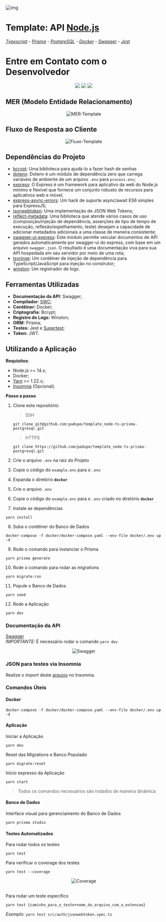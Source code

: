 ![img](https://github.com/padupe/template_node-ts-prisma-postgresql/blob/master/images/template.svg)
# Template: API [Node.js](https://nodejs.org/pt-br/ 'Node.js')
*[Typescript](https://www.typescriptlang.org/pt/ 'Typescript') - [Prisma](https://www.prisma.io/ 'Prisma') - [PostgreSQL](https://www.postgresql.org/ 'PostgreSQL') - [Docker](https://www.docker.com/ 'Docker') - [Swagger](https://swagger.io/ 'Swagger') - [Jest](https://jestjs.io/pt-BR/ 'Jest')*

# Entre em Contato com o Desenvolvedor
<div align="center">
      <a href="https://www.linkedin.com/in/paulo-eduardo-peixoto-2155a866/" target="_blank"><img src="https://img.shields.io/badge/LinkedIn-0077B5?style=for-the-badge&logo=linkedin&logoColor=white" target="_blank"></a>
      <a href="mailto:peixoto.pauloeduardo@gmail.com" target="_blank"><img src="https://img.shields.io/badge/Gmail-D14836?style=for-the-badge&logo=gmail&logoColor=white" target="_blank"></a>
      <a href="https://github.com/padupe" target="_blank"><img src="https://img.shields.io/badge/GitHub-100000?style=for-the-badge&logo=github&logoColor=white" target="_blank"></a>
</div>


## MER (Modelo Entidade Relacionamento)
<div align="center">
      <img align="center" alt="MER-Template" src="https://github.com/padupe/template_node-ts-prisma-postgresql/blob/master/images/mer.png">     
</div>


## Fluxo de Resposta ao Cliente
<div align="center">
      <img align="center" alt="Fluxo-Template" src="https://github.com/padupe/template_node-ts-prisma-postgresql/blob/master/images/fluxo.drawio.png">     
</div>


## Dependências do Projeto
- [bcrypt](https://www.npmjs.com/package/bcrypt 'bcrypt'): Uma biblioteca para ajudá-lo a fazer hash de senhas<br>
- [dotenv](https://www.npmjs.com/package/dotenv 'dotenv'): Dotenv é um módulo de dependência zero que carrega variáveis ​​de ambiente de um arquivo `.env` para `process.env`;<br>
- [express](https://expressjs.com/pt-br/ 'express'): O Express é um framework para aplicativo da web do Node.js mínimo e flexível que fornece um conjunto robusto de recursos para aplicativos web e móvel;<br>
- [express-async-errors](https://www.npmjs.com/package/express-async-errors 'express-async-errors'): Um hack de suporte async/await ES6 simples para ExpressJS;<br>
- [jsonwebtoken](https://www.npmjs.com/package/jsonwebtoken 'jsonwebtoken'): Uma implementação de JSON Web Tokens;<br>
- [reflect-metadata](https://www.npmjs.com/package/reflect-metadata 'reflect-metadata'): Uma biblioteca que atende vários casos de uso (composição/injeção de dependência, asserções de tipo de tempo de execução, reflexão/espelhamento, teste) desejam a capacidade de adicionar metadados adicionais a uma classe de maneira consistente;<br>
- [swagger-ui-express](https://www.npmjs.com/package/swagger-ui-express 'swagger-ui-express'): Este módulo permite veicular documentos de API gerados automaticamente por swagger-ui do express, com base em um arquivo `swagger.json`. O resultado é uma documentação viva para sua API hospedada em seu servidor por meio de uma rota;<br>
- [tsyringe](https://www.npmjs.com/package/tsyringe 'tsyringe'): Um contêiner de injeção de dependência para TypeScript/JavaScript para injeção no construtor;<br>
- [winston](https://www.npmjs.com/package/winston 'winston'): Um registrador de logs.<br>


## Ferramentas Utilizadas
- **Documentação da API:** Swagger;<br>
- **Compilador**: [SWC](https://swc.rs/ 'SWC');<br>
- **Contêiner:** Docker;<br>
- **Criptografia:** Bcrypt;<br>
- **Registro de Logs:** Winston;<br>
- **ORM:** Prisma;<br>
- **Testes:** Jest e [Supertest](https://www.npmjs.com/package/supertest 'Supertest');<br>
- **Token:** JWT.<br>


## Utilizando a Aplicação

**Requisitos**:
- Node.js >= 14.x;
- Docker;
- [Yarn](https://yarnpkg.com/ 'Yarn') >= 1.22.x;
- [Insomnia](https://insomnia.rest/ 'Insomnia') (Opcional).

**Passo a passo**
1. Clone este repositório:
      > SSH
      ```
      git clone git@github.com:padupe/template_node-ts-prisma-postgresql.git
      ```

      > HTTPS
      ```
      git clone https://github.com/padupe/template_node-ts-prisma-postgresql.git
      ```

2. Crie o arquivo `.env` na raiz do Projeto

3. Copie o código do `example.env` para o `.env`

4. Expanda o diretório **`docker`**

5. Crie o arquivo `.env`

6. Copie o código do `example.env` para o `.env` criado no diretório **`docker`**

7. Instale as dependências
```
yarn install
```

8. Suba o contêiner do Banco de Dados
```
docker-compose -f docker/docker-compose.yaml --env-file docker/.env up -d
```

9. Rode o comando para instanciar o Prisma
```
yarn prisma generate
```

10. Rode o comando para rodar as migrations
```
yarn migrate:run
```

11. Popule o Banco de Dados
```
yarn seed
```

12. Rode a Aplicação
```
yarn dev
```

### Documentação da API
[Swagger](http://localhost:3000/docs/)<br>
*IMPORTANTE:* É necessário rodar o comando `yarn dev`<br>
<div align="center">
      <img align="center" alt="Swagger" src="https://github.com/padupe/template_node-ts-prisma-postgresql/blob/master/images/swagger.png">     
</div>

### JSON para testes via Insomnia
Realize o _import_ deste [arquivo](https://github.com/padupe/template_node-ts-prisma-postgresql/blob/master/insomnia/Insomnia.json "arquivo") no Insomnia.

### Comandos Úteis

#### Docker
```
docker-compose -f docker/docker-compose.yaml --env-file docker/.env up -d
```

#### Aplicação

Iniciar a Aplicação
```
yarn dev
```

Reset das Migrations e Banco Populado
```
yarn migrate:reset
```

Início expresso da Aplicação
```
yarn start
```
> Todos os comandos necessários são rodados de maneira dinâmica

#### Banco de Dados

Interface visual para gerenciamento do Banco de Dados
```
yarn prisma studio
```

#### Testes Automatizados

Para rodar todos os testes
```
yarn test
```

Para verificar o coverage dos testes
```
yarn test --coverage
```
<div align="center">
      <img align="center" alt="Coverage" src="https://github.com/padupe/template_node-ts-prisma-postgresql/blob/master/images/coverage.png">     
</div>
<br>

Para rodar um teste específico
```
yarn test {caminho_para_o_teste+nome_do_arquivo_com_a_extensao}
```
*Exemplo:* `yarn test src/auth/jsonwebtoken.spec.ts`<br>